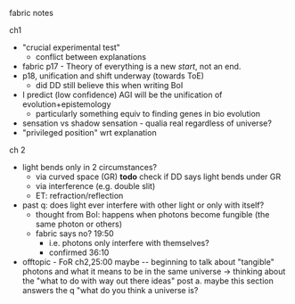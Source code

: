 fabric notes

ch1

* "crucial experimental test"
  * conflict between explanations
* fabric p17 - Theory of everything is a new *start*, not an end.
* p18, unification and shift underway (towards ToE)
  * did DD still believe this when writing BoI
* I predict (low confidence) AGI will be the unification of evolution+epistemology
  * particularly something equiv to finding genes in bio evolution
* sensation vs shadow sensation - qualia real regardless of universe?
* "privileged position" wrt explanation

ch 2

* light bends only in 2 circumstances?
  * via curved space (GR) **todo** check if DD says light bends under GR
  * via interference (e.g. double slit)
  * ET: refraction/reflection
* past q: does light ever interfere with other light or only with itself?
  * thought from BoI: happens when photons become fungible (the same photon or others)
  * fabric says no? 19:50
    * i.e. photons only interfere with themselves?
    * confirmed 36:10
* offtopic - FoR ch2,25:00 maybe -- beginning to talk about "tangible" photons and what it means to be in the same universe -> thinking about the "what to do with way out there ideas" post
  a. maybe this section answers the q "what do you think a universe is?
